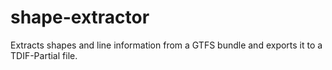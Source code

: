 # shape-extractor

Extracts shapes and line information from a GTFS bundle and exports it to a TDIF-Partial file.
